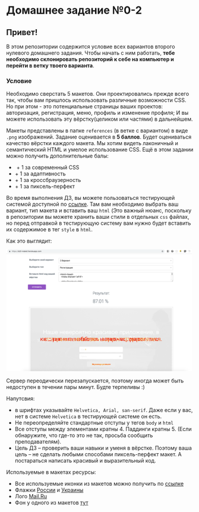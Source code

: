 # Домашнее задание №0-2

## Привет!

В этом репозитории содержится условие всех вариантов второго нулевого домашнего задания. Чтобы начать с ним работать, **тебе необходимо склонировать репозиторий к себе на компьютер и перейти в ветку твоего варианта**.

### Условие

Необходимо сверстать 5 макетов.  Они проектировались прежде всего так, чтобы вам пришлось использовать различные возможности CSS. Но при этом - это потенциальные страницы ваших проектов: авторизация, регистрация, меню, профиль и изменение профиля; И вы можете использовать эту вёрстку(целиком или частями) в дальнейшем.

 Макеты представлены в папке `references` (в ветке с вариантом) в виде `.png` изображений.
Задание оценивается в **5 баллов**. Будет оцениваться качество вёрстки каждого макета. Мы хотим видеть лаконичный и семантический HTML и умелое использование CSS. Ещё в этом задании можно получить дополнительные балы:
*  \+ 1 за современный CSS 
* \+ 1 за адаптивность 
* \+ 1 за кроссбраузерность
* \+ 1 за пиксель-перфект

Во время выполнения ДЗ, вы можете пользоваться тестирующей системой доступной по [ссылке](https://dz0-maket.herokuapp.com/). Там вам необходимо выбрать ваш вариант, тип макета и вставить ваш `html` (Это важный нюанс, поскольку в репозитории вы можете хранить ваши стили в отдельных `css` файлах, но перед отправкой в тестирующую систему вам нужно будет вставить их содержимое в тег `style` в `html`.

Как это выглядит:

<img src="example.png" alt="example" width="500"/>

Сервер переодически перезапускается, поэтому иногда может быть недоступен в течении пары минут. Будте терпеливы  :)

Напутсвия:
* в шрифтах указывайте `Helvetica, Arial, san-serif`. Даже если у вас, нет в системе `Helvetica` в тестирующей системе он есть.
*  Не переопределяйте стандартные отступы у тегов `body` и `html`
* Все отступы между элементами кратны 4. Паддинги кратны 5. (Если обнаружите, что где-то это не так, просьба сообщить преподавателям).
* Цель ДЗ – проверить ваши навыки и уменя в вёрстке. Поэтому ваша цель – не сделать любыми способами пиксель-перфект макет. А постараться написать красивый и выразительный код.

Используемые в макетах ресурсы:
* Все используемые иконки из макетов можно получить по [ссылке](https://cloud.mail.ru/public/61Z5/bG8vDmKfo)
* Флажки [России](https://img.imgsmail.ru/mail/ru/images/country_icons/ru.png) и [Украины](https://img.imgsmail.ru/mail/ru/images/country_icons/ua.png)
* Лого [Mail.Ru](https://img.imgsmail.ru/static.promo/logo/logo.svg)
* Фон у одного из макетов [тут](https://www.scdn.co/i/generic/hero-lg.jpg)

